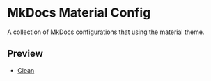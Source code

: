 # MkDocs Material Config

A collection of MkDocs configurations that using the material theme.

## Preview
- [Clean](https://indra87g.github.io/mkdocs-material-config/material-clean/build/index.html)
